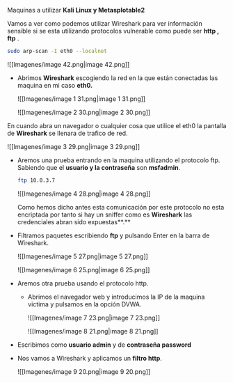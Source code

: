 Maquinas a utilizar **Kali Linux y Metasplotable2**

  

Vamos a ver como podemos utilizar Wireshark para ver información sensible si se esta utilizando protocolos vulnerable como puede ser **http , ftp** .

  

```Bash
sudo arp-scan -I eth0 --localnet
```

![[Imagenes/image 42.png|image 42.png]]

  

  

- Abrimos **Wireshark** escogiendo la red en la que están conectadas las maquina en mi caso **eth0.**
    
    ![[Imagenes/image 1 31.png|image 1 31.png]]
    
    ![[Imagenes/image 2 30.png|image 2 30.png]]
    

En cuando abra un navegador o cualquier cosa que utilice el eth0 la pantalla de **Wireshark** se llenara de trafico de red.

![[Imagenes/image 3 29.png|image 3 29.png]]

  

- Aremos una prueba entrando en la maquina utilizando el protocolo ftp. Sabiendo que el **usuario y la contraseña** son **msfadmin**.
    
    ```Bash
    ftp 10.0.3.7
    ```
    
    ![[Imagenes/image 4 28.png|image 4 28.png]]
    
      
    
    Como hemos dicho antes esta comunicación por este protocolo no esta encriptada por tanto si hay un sniffer como es **Wireshark** las credenciales abran sido expuestas**.**
    

  

- Filtramos paquetes escribiendo **ftp** y pulsando Enter en la barra de Wireshark.
    
    ![[Imagenes/image 5 27.png|image 5 27.png]]
    
    ![[Imagenes/image 6 25.png|image 6 25.png]]
    

  

- Aremos otra prueba usando el protocolo http.
    - Abrimos el navegador web y introducimos la IP de la maquina victima y pulsamos en la opción DVWA.
        
        ![[Imagenes/image 7 23.png|image 7 23.png]]
        
        ![[Imagenes/image 8 21.png|image 8 21.png]]
        

- Escribimos como **usuario admin** y de **contraseña password**
- Nos vamos a Wireshark y aplicamos un **filtro http**.
    
    ![[Imagenes/image 9 20.png|image 9 20.png]]